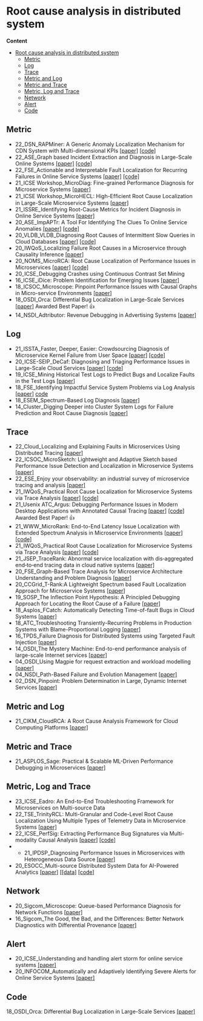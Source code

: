 # Root cause analysis in distributed system

**Content**
- [Root cause analysis in distributed system](#root-cause-analysis-in-distributed-system)
  - [Metric](#metric)
  - [Log](#log)
  - [Trace](#trace)
  - [Metric and Log](#metric-and-log)
  - [Metric and Trace](#metric-and-trace)
  - [Metric, Log and Trace](#metric-log-and-trace)
  - [Network](#network)
  - [Alert](#alert)
  - [Code](#code)


## Metric
- 22_DSN_RAPMiner: A Generic Anomaly Localization Mechanism for CDN System with Multi-dimensional KPIs [[paper]](https://ieeexplore.ieee.org/document/9833589/) [[code]](https://github.com/liuchangsophie/RAPMiner)
- 22_ASE_Graph based Incident Extraction and Diagnosis in Large-Scale Online Systems [[paper]](https://yuxiaoba.github.io/publication/gied22/gied22.pdf) [[code]](https://github.com/IntelligentDDS/GIED)
- 22_FSE_Actionable and Interpretable Fault Localization for Recurring Failures in Online Service Systems [[paper]](https://arxiv.org/abs/2207.09021) [[code]](https://github.com/NetManAIOps/DejaVu)
- 21_ICSE Workshop_MicroDiag: Fine-grained Performance Diagnosis for Microservice Systems [[paper]](https://hal.inria.fr/hal-03155797/document)
- 21_ICSE Workshop_MicroHECL: High-Efﬁcient Root Cause Localization in Large-Scale Microservice Systems [[paper]](https://arxiv.org/pdf/2103.01782.pdf)
- 21_ISSRE_Identifying Root-Cause Metrics for Incident Diagnosis in Online Service Systems [[paper]](http://netman.aiops.org/wp-content/uploads/2021/10/wch_ISSRE-1.pdf)
- 20_ASE_ImpAPTr: A Tool For Identifying The Clues To Online Service Anomalies [[paper]](https://dl.acm.org/doi/10.1145/3324884.3415301) [[code]](https://github.com/wanghaoUp/ImpAPTr)
- 20_VLDB_VLDB_Diagnosing Root Causes of Intermittent Slow Queries in Cloud Databases [[paper]](http://www.vldb.org/pvldb/vol13/p1176-ma.pdf) [[code]](https://github.com/NetManAIOps/DejaVu/blob/master/iSQUAD/iSQ.py)
- 20_IWQoS_Localizing Failure Root Causes in a Microservice through Causality Inference [[paper]](https://ieeexplore.ieee.org/document/9213058)
- 20_NOMS_MicroRCA: Root Cause Localization of Performance Issues in Microservices [[paper]](https://ieeexplore.ieee.org/document/9110353) [[code]](https://github.com/elastisys/MicroRCA)
- 20_ICSE_Debugging Crashes using Continuous Contrast Set Mining 
- 16_ICSE_iDice: Problem Identification for Emerging Issues [[paper]](http://hongyujohn.github.io/iDice.pdf)
- 18_ICSOC_Microscope: Pinpoint Performance Issues with Causal Graphs in Micro-service Environments [[paper]](https://link.springer.com/chapter/10.1007/978-3-030-03596-9_1)
- 18_OSDI_Orca: Differential Bug Localization in Large-Scale Services [[paper]](https://www.usenix.org/conference/osdi18/presentation/bhagwan) Awarded Best Paper! 👍
- 14_NSDI_Adtributor: Revenue Debugging in Advertising Systems [[paper]](https://www.usenix.org/system/files/conference/nsdi14/nsdi14-paper-bhagwan.pdf)

## Log

- 21_ISSTA_Faster, Deeper, Easier: Crowdsourcing Diagnosis of Microservice Kernel Failure from User Space [[paper]](https://dl.acm.org/doi/abs/10.1145/3460319.3464805) [[code]](https://github.com/PanYicheng/dycause_rca)
- 20_ICSE-SEIP_DeCaf: Diagnosing and Triaging Performance Issues in Large-Scale Cloud Services [[paper]](https://dl.acm.org/doi/pdf/10.1145/3377813.3381353) [[code]](https://github.com/SEALABQualityGroup/replication_delag/blob/main/techniques/decaf/decaf.py)
- 19_ICSE_Mining Historical Test Logs to Predict Bugs and Localize Faults in the Test Logs [[paper]](https://dl.acm.org/doi/pdf/10.1109/ICSE.2019.00031)
- 18_FSE_Identifying Impactful Service System Problems via Log Analysis [[paper]](https://dl.acm.org/doi/10.1145/3236024.3236083) [code](https://github.com/logpai/Log3C)
- 18_ESEM_Spectrum-Based Log Diagnosis [[paper]](https://dl.acm.org/doi/pdf/10.1145/3382494.3410684)
- 14_Cluster_Digging Deeper into Cluster System Logs for Failure Prediction and Root Cause Diagnosis [[paper]](https://ieeexplore.ieee.org/stamp/stamp.jsp?tp=&arnumber=6968768)
  

## Trace

- 22_Cloud_Localizing and Explaining Faults in Microservices Using Distributed Tracing [[paper]](https://ieeexplore.ieee.org/document/9860589/)
- 22_ICSOC_MicroSketch: Lightweight and Adaptive Sketch based Performance Issue Detection and Localization in Microservice Systems [[paper]](https://yuxiaoba.github.io/publication/microsketch22/microsketch22.pdf)
- 22_ESE_Enjoy your observability: an industrial survey of microservice tracing and analysis [[paper]](https://link.springer.com/article/10.1007/s10664-021-10063-9) 
- 21_IWQoS_Practical Root Cause Localization for Microservice Systems via Trace Analysis [[paper]](https://netman.aiops.org/wp-content/uploads/2021/05/1570705191.pdf) [[code]](https://github.com/NetManAIOps/TraceRCA)
- 21_Usenix ATC_Argus: Debugging Performance Issues in Modern Desktop Applications with Annotated Causal Tracing [[paper]](https://www.usenix.org/system/files/atc21-weng.pdf) [[code]](https://github.com/columbia/ArgusDebugger) Awarded Best Paper! 👍
- 21_WWW_MicroRank: End-to-End Latency Issue Localization with Extended Spectrum Analysis in Microservice Environments [[paper]](https://dl.acm.org/doi/10.1145/3442381.3449905) [[code]](https://github.com/IntelligentDDS/MicroRank)
- 21_IWQoS_Practical Root Cause Localization for Microservice Systems via Trace Analysis [[paper]](https://netman.aiops.org/wp-content/uploads/2021/05/1570705191.pdf) [[code]](https://github.com/NetManAIOps/TraceRCA)
- 21_JSEP_TraceRank: Abnormal service localization with dis‐aggregated end‐to‐end tracing data in cloud native systems [[paper]](https://onlinelibrary.wiley.com/doi/full/10.1002/smr.2413)
- 20_FSE_Graph-Based Trace Analysis for Microservice Architecture Understanding and Problem Diagnosis [[paper]](https://taoxie.cs.illinois.edu/publications/esecfse20in-trace.pdf)
- 20_CCGrid_T-Rank:A Lightweight Spectrum based Fault Localization Approach for Microservice Systems [[paper]](https://ieeexplore.ieee.org/abstract/document/9499404)
- 19_SOSP_The Inflection Point Hypothesis: A Principled Debugging Approach for Locating the Root Cause of a Failure [[paper]](https://dl.acm.org/doi/10.1145/3341301.3359650)
- 18_Asplos_FCatch: Automatically Detecting Time-of-fault Bugs in Cloud Systems [[paper]](https://dl.acm.org/doi/10.1145/3296957.3177161)
- 18_ATC_Troubleshooting Transiently-Recurring Problems in Production Systems with Blame-Proportional Logging [[paper]](https://www.usenix.org/conference/atc18/presentation/luo)
- 16_TPDS_Failure Diagnosis for Distributed Systems using Targeted Fault Injection [[paper]](https://ieeexplore.ieee.org/document/7484300/)
- 14_OSDI_The Mystery Machine: End-to-end performance analysis of large-scale Internet services [[paper]](https://www.usenix.org/system/files/conference/osdi14/osdi14-paper-chow.pdf)
- 04_OSDI_Using Magpie for request extraction and workload modelling [[paper]](https://www.cs.columbia.edu/~junfeng/17sp-e6121/papers/magpie.pdf)
- 04_NSDI_Path-Based Failure and Evolution Management [[paper]](https://people.eecs.berkeley.edu/~brewer/papers/nsdi2004_chen_paths.pdf)
- 02_DSN_Pinpoint: Problem Determination in Large, Dynamic Internet Services [[paper]](https://ieeexplore.ieee.org/document/1029005)

## Metric and Log
- 21_CIKM_CloudRCA: A Root Cause Analysis Framework for Cloud Computing Platforms [[paper]](https://arxiv.org/abs/2111.03753)

## Metric and Trace
- 21_ASPLOS_Sage: Practical & Scalable ML-Driven Performance Debugging in Microservices [[paper]](https://www.csl.cornell.edu/~delimitrou/papers/2021.asplos.sage.pdf)

## Metric, Log and Trace
- 23_ICSE_Eadro: An End-to-End Troubleshooting Framework for Microservices on Multi-source Data 
- 22_TSE_TrinityRCL: Multi-Granular and Code-Level Root Cause Localization Using Multiple Types of Telemetry Data in Microservice Systems [[paper]]()
- 22_ICSE_PerfSig: Extracting Performance Bug Signatures via Multi-modality Causal Analysis [[paper]](https://jhe16.github.io/files/ICSE22.pdf) [[code]](https://github.com/jhe16/PerfSig)
- - 21_IPDSP_Diagnosing Performance Issues in Microservices with Heterogeneous Data Source [[paper]](http://www.cloud-conf.net/ispa2021/proc/pdfs/ISPA-BDCloud-SocialCom-SustainCom2021-3mkuIWCJVSdKJpBYM7KEKW/264600a493/264600a493.pdf)
- 20_ESOCC_Multi-source Distributed System Data for AI-Powered Analytics [[paper]](https://link.springer.com/content/pdf/10.1007/978-3-030-44769-4_13.pdf) [[[data]](https://zenodo.org/record/3549604#.YkJeszNBy3I) [[code]](https://github.com/snedelkoski/multi-source-observability-dataset)

## Network
- 20_Sigcom_Microscope: Queue-based Performance Diagnosis for Network Functions [[paper]](https://dl.acm.org/doi/pdf/10.1145/3387514.3405876)
- 16_Sigcom_The Good, the Bad, and the Differences: Better Network Diagnostics with Differential Provenance [[paper]](https://dl.acm.org/doi/10.1145/2934872.2934910)

## Alert
- 20_ICSE_Understanding and handling alert storm for online service systems [[paper]](https://dl.acm.org/doi/abs/10.1145/3377813.3381363) 
- 20_INFOCOM_Automatically and Adaptively Identifying Severe Alerts for Online Service Systems [[paper]](https://netman.aiops.org/wp-content/uploads/2020/07/alertrank_camera-ready.pdf)


## Code
18_OSDI_Orca: Differential Bug Localization in Large-Scale Services [[paper]](https://www.microsoft.com/en-us/research/uploads/prod/2018/10/Orca-OSDI.pdf)